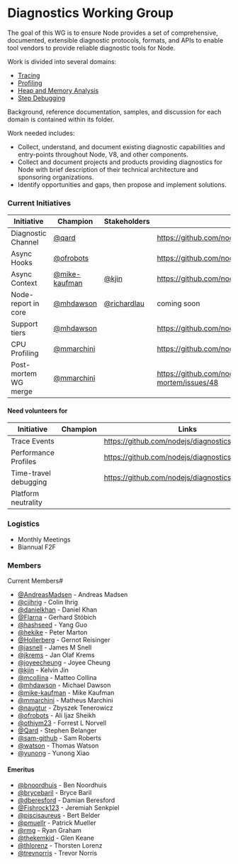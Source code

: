 # Diagnostics Working Group
The goal of this WG is to ensure Node provides a set of comprehensive, documented, extensible diagnostic protocols, formats, and APIs to enable tool vendors to provide reliable diagnostic tools for Node.

Work is divided into several domains:
- [Tracing](./tracing)
- [Profiling](./profiling)
- [Heap and Memory Analysis](./heap-memory)
- [Step Debugging](./debugging)

Background, reference documentation, samples, and discussion for each domain is contained within its folder.

Work needed includes:
- Collect, understand, and document existing diagnostic capabilities and entry-points throughout Node, V8, and other components.
- Collect and document projects and products providing diagnostics for Node with brief description of their technical architecture and sponsoring organizations.
- Identify opportunities and gaps, then propose and implement solutions.

### Current Initiatives

| Initiative           | Champion                                         | Stakeholders                            | Links                                            |
|----------------------|--------------------------------------------------|----------------------------------------------|--------------------------------------------------|
| Diagnostic Channel   | [@qard](https://github.com/qard)                 |                                              | https://github.com/nodejs/diagnostics/issues/180 |
| Async Hooks          | [@ofrobots](https://github.com/ofrobots)         |                                              | https://github.com/nodejs/diagnostics/issues/124 |
| Async Context        | [@mike-kaufman](https://github.com/mike-kaufman) | [@kjin](https://github.com/kjin)             | https://github.com/nodejs/diagnostics/issues/107 |
| Node-report in core  | [@mhdawson](https://github.com/mhdawson)         | [@richardlau](https://github.com/richardlau) | coming soon |
| Support tiers        | [@mhdawson](https://github.com/mhdawson)         |                                              | https://github.com/nodejs/diagnostics/issues/157 |
| CPU Profiling        | [@mmarchini](https://github.com/mmarchini)       |                                              | https://github.com/nodejs/diagnostics/issues/148 |
| Post-mortem WG merge | [@mmarchini](https://github.com/mmarchini)       |                                              | https://github.com/nodejs/post-mortem/issues/48 |

#### Need volunteers for

| Initiative            | Champion      | Links                                            |
|-----------------------|---------------|--------------------------------------------------|
| Trace Events          |               | https://github.com/nodejs/diagnostics/issues/84  |
| Performance Profiles  |               | https://github.com/nodejs/diagnostics/issues/161 |
| Time-travel debugging |               | https://github.com/nodejs/diagnostics/issues/164 |
| Platform neutrality   |               |                                                  |

### Logistics
- Monthly Meetings
- Biannual F2F

### Members

Current Members#

<!-- ncu-team-sync.team(nodejs/diagnostics) -->

- [@AndreasMadsen](https://github.com/AndreasMadsen) - Andreas Madsen
- [@cjihrig](https://github.com/cjihrig) - Colin Ihrig
- [@danielkhan](https://github.com/danielkhan) - Daniel Khan
- [@Flarna](https://github.com/Flarna) - Gerhard Stöbich
- [@hashseed](https://github.com/hashseed) - Yang Guo
- [@hekike](https://github.com/hekike) - Peter Marton
- [@Hollerberg](https://github.com/Hollerberg) - Gernot Reisinger
- [@jasnell](https://github.com/jasnell) - James M Snell
- [@jkrems](https://github.com/jkrems) - Jan Olaf Krems
- [@joyeecheung](https://github.com/joyeecheung) - Joyee Cheung
- [@kjin](https://github.com/kjin) - Kelvin Jin
- [@mcollina](https://github.com/mcollina) - Matteo Collina
- [@mhdawson](https://github.com/mhdawson) - Michael Dawson
- [@mike-kaufman](https://github.com/mike-kaufman) - Mike Kaufman
- [@mmarchini](https://github.com/mmarchini) - Matheus Marchini
- [@naugtur](https://github.com/naugtur) - Zbyszek Tenerowicz
- [@ofrobots](https://github.com/ofrobots) - Ali Ijaz Sheikh
- [@othiym23](https://github.com/othiym23) - Forrest L Norvell
- [@Qard](https://github.com/Qard) - Stephen Belanger
- [@sam-github](https://github.com/sam-github) - Sam Roberts
- [@watson](https://github.com/watson) - Thomas Watson
- [@yunong](https://github.com/yunong) - Yunong Xiao


<!-- ncu-team-sync end -->

#### Emeritus

- [@bnoordhuis](https://github.com/bnoordhuis) - Ben Noordhuis
- [@brycebaril](https://github.com/brycebaril) - Bryce Baril
- [@dberesford](https://github.com/dberesford) - Damian Beresford
- [@Fishrock123](https://github.com/Fishrock123) - Jeremiah Senkpiel
- [@piscisaureus](https://github.com/piscisaureus) - Bert Belder
- [@pmuellr](https://github.com/pmuellr) - Patrick Mueller
- [@rmg](https://github.com/rmg) - Ryan Graham
- [@thekemkid](https://github.com/thekemkid) - Glen Keane
- [@thlorenz](https://github.com/thlorenz) - Thorsten Lorenz
- [@trevnorris](https://github.com/trevnorris) - Trevor Norris
